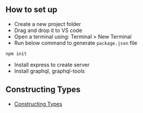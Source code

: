 ## How to set up
* Create a new project folder
* Drag and drop it to VS code
* Open a terminal using: Terminal > New Terminal
* Run below command to generate `package.json` file
```shell
npm init
```
* Install express to create server
* Install graphql, graphql-tools


## Constructing Types
* [Constructing Types](https://graphql.org/graphql-js/constructing-types/)
